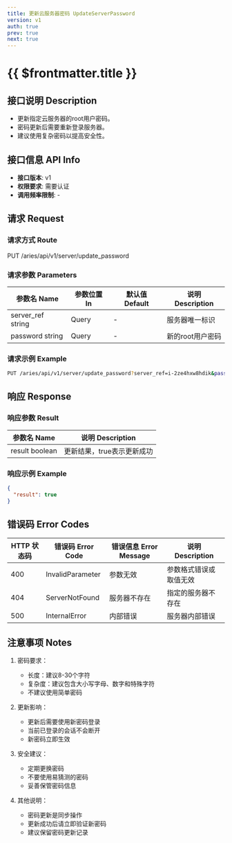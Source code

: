 ```yaml
---
title: 更新云服务器密码 UpdateServerPassword
version: v1
auth: true
prev: true
next: true
---
```


# {{ $frontmatter.title }}

## 接口说明 Description

- 更新指定云服务器的root用户密码。
- 密码更新后需要重新登录服务器。
- 建议使用复杂密码以提高安全性。

## 接口信息 API Info

- **接口版本**: v1
- **权限要求**: 需要认证
- **调用频率限制**: -

## 请求 Request

### 请求方式 Route

<div class="route">
  <span class="route-method" data-method="put">PUT</span>
  <span class="route-path">/aries/api/v1/server/update_password</span>
</div>

### 请求参数 Parameters

| 参数名 Name | 参数位置 In | 默认值 Default | 说明 Description |
| --- | --- | --- | --- |
| <span class="param-name required">server_ref</span> <span class="type-string">string</span> | Query | - | 服务器唯一标识 |
| <span class="param-name required">password</span> <span class="type-string">string</span> | Query | - | 新的root用户密码 |

### 请求示例 Example

```bash
PUT /aries/api/v1/server/update_password?server_ref=i-2ze4hxw8hdik&password=NewPassword@123
```

## 响应 Response

### 响应参数 Result

| 参数名 Name | 说明 Description |
| --- | --- |
| <span class="param-name">result</span> <span class="type-boolean">boolean</span> | 更新结果，true表示更新成功 |

### 响应示例 Example

```json
{
  "result": true
}
```

## 错误码 Error Codes

| HTTP 状态码 | 错误码 Error Code | 错误信息 Error Message | 说明 Description |
| --- | --- | --- | --- |
| 400 | InvalidParameter | 参数无效 | 参数格式错误或取值无效 |
| 404 | ServerNotFound | 服务器不存在 | 指定的服务器不存在 |
| 500 | InternalError | 内部错误 | 服务器内部错误 |

## 注意事项 Notes

1. 密码要求：
   - 长度：建议8-30个字符
   - 复杂度：建议包含大小写字母、数字和特殊字符
   - 不建议使用简单密码

2. 更新影响：
   - 更新后需要使用新密码登录
   - 当前已登录的会话不会断开
   - 新密码立即生效

3. 安全建议：
   - 定期更换密码
   - 不要使用易猜测的密码
   - 妥善保管密码信息

4. 其他说明：
   - 密码更新是同步操作
   - 更新成功后请立即验证新密码
   - 建议保留密码更新记录 